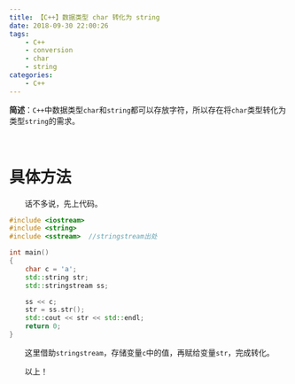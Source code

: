 ```yaml
---
title: 【C++】数据类型 char 转化为 string
date: 2018-09-30 22:00:26
tags:
    - C++
    - conversion
    - char
    - string
categories:
    - C++
---
```



**简述**：`C++`中数据类型`char`和`string`都可以存放字符，所以存在将`char`类型转化为类型`string`的需求。

<!-- more -->
<br />

# 具体方法
　　话不多说，先上代码。

```C++
#include <iostream>
#include <string>
#include <sstream>  //stringstream出处

int main()
{
    char c = 'a';
    std::string str;
    std::stringstream ss;

    ss << c;
    str = ss.str();
    std::cout << str << std::endl;
    return 0;
}
```

　　这里借助`stringstream`，存储变量`c`中的值，再赋给变量`str`，完成转化。

　　以上！
